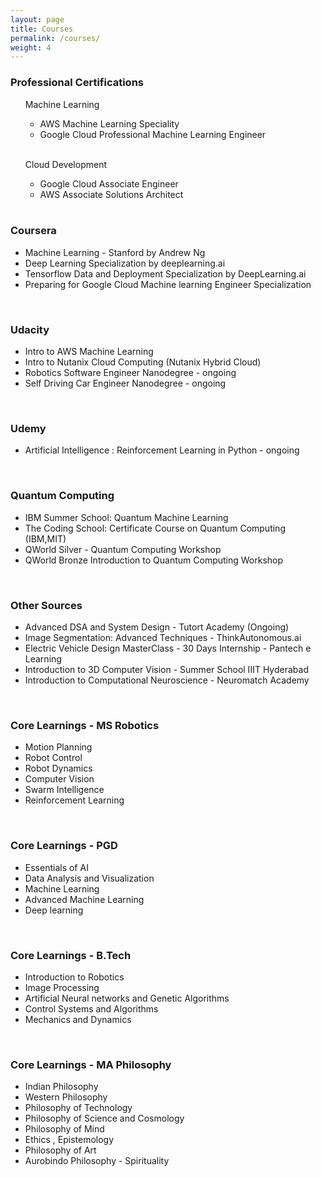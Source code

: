 ```yaml
---
layout: page
title: Courses
permalink: /courses/
weight: 4
---
```

### Professional Certifications 
<ul>
Machine Learning  <br>

<ul>
    
<li> AWS Machine Learning Speciality </li>
<li> Google Cloud Professional Machine Learning Engineer </li>
</ul> <br>

    
Cloud Development  <br>
<ul>
    
<li> Google Cloud Associate Engineer </li>
<li> AWS Associate Solutions Architect </li>
</ul>
<br>
</ul>

### Coursera  <br>
<ul>
<li> Machine Learning - Stanford by Andrew Ng                           </li>
<li> Deep Learning Specialization by deeplearning.ai             </li>       
<li>Tensorflow Data and Deployment Specialization by DeepLearning.ai  </li>
<li> Preparing for Google Cloud Machine learning Engineer Specialization </li>
</ul> <br>

### Udacity  <br>
<ul>
<li> Intro to AWS Machine Learning </li>                                 
    <li>Intro to Nutanix Cloud Computing (Nutanix Hybrid Cloud)   </li> 
    <li> Robotics Software Engineer Nanodegree - ongoing </li>
    <li> Self Driving Car Engineer Nanodegree - ongoing </li> 
    </ul><br>

### Udemy <br>
<ul>
<li> Artificial Intelligence : Reinforcement Learning in Python - ongoing </li>
</ul>
<br>

### Quantum Computing <br>
<ul>
<li> IBM Summer School: Quantum Machine Learning </li>
<li> The Coding School: Certificate Course on Quantum Computing (IBM,MIT) </li>
<li> QWorld Silver - Quantum Computing Workshop </li>
<li> QWorld Bronze Introduction to Quantum Computing Workshop </li>
</ul>
<br>

### Other Sources <br>
<ul>
<li> Advanced DSA and System Design - Tutort Academy (Ongoing) </li>
<li>  Image Segmentation: Advanced Techniques - ThinkAutonomous.ai </li>
<li>  Electric Vehicle Design MasterClass - 30 Days Internship - Pantech e Learning </li>
<li> Introduction to 3D Computer Vision - Summer School IIIT Hyderabad </li>
<li> Introduction to Computational Neuroscience - Neuromatch Academy </li>
</ul>
<br>

<!-- ### Distance Learning <br>

<br> -->

### Core Learnings - MS Robotics <br>
<ul>
<li> Motion Planning </li>
<li> Robot Control </li>
<li> Robot Dynamics </li>
<li> Computer Vision </li>
<li> Swarm Intelligence </li>
<li> Reinforcement Learning </li>
</ul><br>


### Core Learnings - PGD <br>
<ul>
<li> Essentials of AI </li>
<li> Data Analysis and Visualization </li>
<li> Machine Learning </li>
<li> Advanced Machine Learning </li>
<li> Deep learning </li>
</ul>
<br>

### Core Learnings - B.Tech  <br>
<ul>    
<li> Introduction to Robotics </li>      
<li> Image Processing </li>   
<li> Artificial Neural networks and Genetic Algorithms  </li>   
<li> Control Systems and Algorithms </li> 
<li> Mechanics and Dynamics </li> </ul> <br>




### Core Learnings - MA Philosophy <br>
<ul>
<li> Indian Philosophy </li>
<li> Western Philosophy</li>
<li> Philosophy of Technology </li>
<li> Philosophy of Science and Cosmology </li>
<li> Philosophy of Mind </li>
<li> Ethics , Epistemology </li>
<li> Philosophy of Art </li>
<li> Aurobindo Philosophy - Spirituality </li>

</ul> <br>